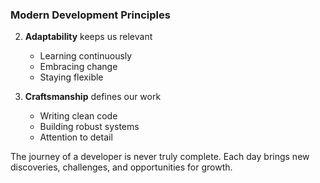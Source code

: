 ### Modern Development Principles

2. **Adaptability** keeps us relevant
   - Learning continuously
   - Embracing change
   - Staying flexible

3. **Craftsmanship** defines our work
   - Writing clean code
   - Building robust systems
   - Attention to detail

The journey of a developer is never truly complete. Each day brings new discoveries, challenges, and opportunities for growth.
